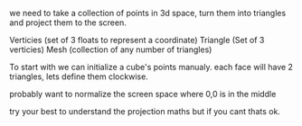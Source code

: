 we need to take a collection of points in 3d space, turn them into triangles and project them to the screen.

Verticies (set of 3 floats to represent a coordinate)
Triangle (Set of 3 verticies)
Mesh (collection of any number of triangles)

To start with we can initialize a cube's points manualy.
each face will have 2 triangles, lets define them clockwise.

probably want to normalize the screen space where 0,0 is in the middle

try your best to understand the projection maths but if you cant thats ok.
